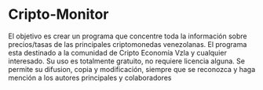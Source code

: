 # Cripto-Monitor
El objetivo es crear un programa que concentre toda la información sobre precios/tasas de las principales criptomonedas venezolanas.
El programa esta destinado a la comunidad de Cripto Economía Vzla y cualquier interesado.
Su uso es totalmente gratuito, no requiere licencia alguna.
Se permite su difusion, copia y modificación, siempre que se reconozca y haga mención a los autores principales y colaboradores
